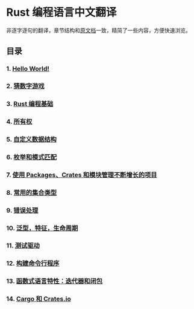 # Rust 编程语言中文翻译

非逐字逐句的翻译，章节结构和[原文档](https://doc.rust-lang.org/stable/book/)一致，精简了一些内容，方便快速浏览。

## 目录

### 1. [Hello World!](./hello-world.md)

### 2. [猜数字游戏](./%E7%8C%9C%E6%95%B0%E5%AD%97%E6%B8%B8%E6%88%8F.md)

### 3. [Rust 编程基础](./Rust-%E7%BC%96%E7%A8%8B%E5%9F%BA%E7%A1%80.md)

### 4. [所有权](./%E6%89%80%E6%9C%89%E6%9D%83.md)

### 5. [自定义数据结构](./%E8%87%AA%E5%AE%9A%E4%B9%89%E6%95%B0%E6%8D%AE%E7%BB%93%E6%9E%84.md)

### 6. [枚举和模式匹配](./%E6%9E%9A%E4%B8%BE%E5%92%8C%E6%A8%A1%E5%BC%8F%E5%8C%B9%E9%85%8D.md)

### 7. [使用 Packages、Crates 和模块管理不断增长的项目](./%E4%BD%BF%E7%94%A8%20Packages%E3%80%81Crates%20%E5%92%8C%E6%A8%A1%E5%9D%97%E7%AE%A1%E7%90%86%E4%B8%8D%E6%96%AD%E5%A2%9E%E9%95%BF%E7%9A%84%E9%A1%B9%E7%9B%AE.md)

### 8. [常用的集合类型](./%E5%B8%B8%E7%94%A8%E7%9A%84%E9%9B%86%E5%90%88%E7%B1%BB%E5%9E%8B.md)

### 9. [错误处理](./%E9%94%99%E8%AF%AF%E5%A4%84%E7%90%86.md)

### 10. [泛型，特征，生命周期](./%E6%B3%9B%E5%9E%8B_%E7%89%B9%E5%BE%81_%E7%94%9F%E5%91%BD%E5%91%A8%E6%9C%9F.md)

### 11. [测试驱动](./%E6%B5%8B%E8%AF%95%E9%A9%B1%E5%8A%A8.md)

### 12. [构建命令行程序](./%E6%9E%84%E5%BB%BA%E5%91%BD%E4%BB%A4%E8%A1%8C%E7%A8%8B%E5%BA%8F.md)

### 13. [函数式语言特性：迭代器和闭包](./%E8%BF%AD%E4%BB%A3%E5%99%A8%E5%92%8C%E9%97%AD%E5%8C%85.md)

### 14. [Cargo 和 Crates.io](./Cargo%26Crates.io.md)
